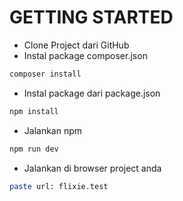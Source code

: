 # GETTING STARTED
- Clone Project dari GitHub
- Instal package composer.json
```bash
composer install
```
- Instal package dari package.json
```bash
npm install
```
- Jalankan npm
```bash
npm run dev
```
- Jalankan di browser project anda
```bash
paste url: flixie.test
```